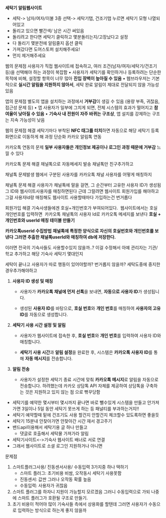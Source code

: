 **세탁기 알림웹사이트**
- 세탁-> 남자/여자/이불 3중 선택-> 세탁기탭, 건조기탭 누르면 세탁기 모형 나열되어있고
- 돌리고 있으면 빨간색/ 남은 시간 써있음
- 돌리려고 한다면 세탁기 클릭하고 몇분돌리는지/고장났다고 설정
- 다 돌리기 몇분전에 알림줄지 옵션 클릭
- 가져갔다면 도어스토퍼 설치해주세요!
- 먼지 제거해주세요

  

웹의 문제점
사용자가 직접 웹사이트에 접속하고,
여러 조건(남자/여자/세탁기/건조기 등)을 선택해야 하는 과정이 복잡함
• 사용자가 세탁기를 확인하거나 등록하려는 단순한 목적에 비해,
설정할 항목이 너무 많아 **진입 장벽이 높아질 수 있음**
• 웹브라우저는 기본적으로 **실시간 알림을 지원하지 않아서**,
세탁 완료 알림이 제대로 전달되지 않을 가능성 있음

  

앱의 문제점
별도의 앱을 설치하는 과정에서 **거부감**이 생길 수 있음
(용량 부족, 귀찮음, 접근성 문제 등)
• 앱 사용자가 일부에 그치게 되면,
전체 시스템의 효과가 떨어지고 **참여율이 낮아질 수 있음**
• **기숙사 내 전원이 자주 바뀌는 구조상**,
앱 설치를 강제하는 구조는 지속 가능성이 낮음

웹의 문제점 헤결
세탁기마다 부착된 **NFC 태그를 터치**하면 자동으로 해당 세탁기 등록 화면으로 이동하게 해 과정 단순화
카카오 알림톡 연동

카카오톡 연동의 문제
**일부 사용자들은 개인정보 제공이나 로그인 과정 때문에 거부감** 느낄 수 있다

카카오톡 문제 해결
채널톡으로 자동메세지 발송
채널톡만 친구추가하고

채널톡 문제발생
웹에서 구분된 사용자를 카카오톡 채널 사용자를 어떻게 매칭하지

채널톡 문제 해결
사용자가 채널톡에 말을 걸면, 그 순간부터 고유한 사용자 ID가 생성됨
그 ID와 웹사이트사용자를 매칭하면된다 근데 그럴려면 웹사이트 회원가입를 해야하고 그걸 사용자Id랑 매칭해도
웹사이트 사용할때마다 가입하는건 번거롭다

  

회원가입 해결
기숙사생들에겐 호실+개인번호가 부여되어있다. 
웹사이트에서는 호실 개인번호를 입력하면  카카오톡 채널톡의 사용자 Id로 카카오톡 메세지를 보낸다
**호실 + 개인번호와 userId 매칭 테이블 만들기**

  

**카카오톡userid 수집방법**
**채널톡에 특정한 양식으로 자신의 호실번호와 개인번호를 보낸다**
**그러면 추출한 채널톡userId와 매칭하여 db에 저장한다.**

  

이러면 전국의 기숙사들도 사용할수있지 않을까..?
이걸 수정해서 아예 관리자는 기관/학교 추가하고 해당 기숙사 세탁기 몇대인지

세탁이 끝나고 사용자가 따로 행동이 있어야할까?
번거롭지 않을까?
세탁도중에 중지한경우추가해야하고

1. **사용자 ID 생성 및 매칭**
    
    - 사용자가 **카카오톡 채널에 먼저 선톡**을 보내면, **자동으로 사용자 ID**가 생성됩니다.
        
    - 생성된 **사용자 ID**를 바탕으로, **호실 번호**와 **개인 번호**를 매칭하여 **사용자의 고유 ID**를 자동으로 생성합니다.
        
    
2. **세탁기 사용 시간 설정 및 알림**
    
    - 사용자가 웹사이트에 접속한 후, **호실 번호**와 **개인 번호**를 입력하여 사용자 ID와 매칭합니다.
        
    - **세탁기 사용 시간**과 **알림 설정**을 완료한 후, 시스템은 **카카오톡 사용자 ID**를 통해 **자동 메시지**를 전송합니다.
        
    
3. **알림 전송**
    
    - 사용자가 설정한 세탁기 종료 시간에 맞춰 **카카오톡 메시지**로 알림을 자동으로 전송합니다.
하려했는데 카카오 상담톡 API 자체를 제공하여 상담톡을 구축하는 것은 지원하고 있지 않는 점 으로 빢꾸당함


- 세탁기를 예약한 몇시부터 몇시까지 끝나면 바로 뺄수있게 시스템을 만들고 안가져가면 3일이나 5일 동안 세탁기 못쓰게 하는 등 패널티를 부과하는거지!!
- 세탁기 예약할때 밑에 건조기도 사용 할건지 안할건지 체크할수 있도록하면 좋을듯
- 세탁기 15분내 안찾아가면 안찾아간 시간 재서 경고주기
- 밴드api이용해서 세탁기용 글 하나 만들고
	- 댓글로 호출해서 세탁물 가져가라 알림
- 세탁기사이트<->기숙사 웹사이트 배너로 서로 연결
- 그래서 웹사이트로 소셜 로그인 지원하거나 아니면 


문제점
1. 스마트플러그사용/ 진동센서사용/ 수동입력 3가지중 하나 택하기
	- 스마트 플러그: 초기비용 비쌈, 오작동시 세탁기 사용못함
	- 진동센서: 값싼 그러나 오작동 확률 높음
	- 수동입력: 사용자가 귀찮음
2. 스마트 플러그를 하자니 지원이 가능할지 모르겠음 그러니 수동입력으로 가되 나중에 스마트 플러그가 호환될 구조로 만들기.
3. 초기 비용이 적어야 많이 기숙사들 측에서 상용화를 할텐데 그러면 사용자가 수동으로 입력하는 방식으로 하는게 좋지 않을까